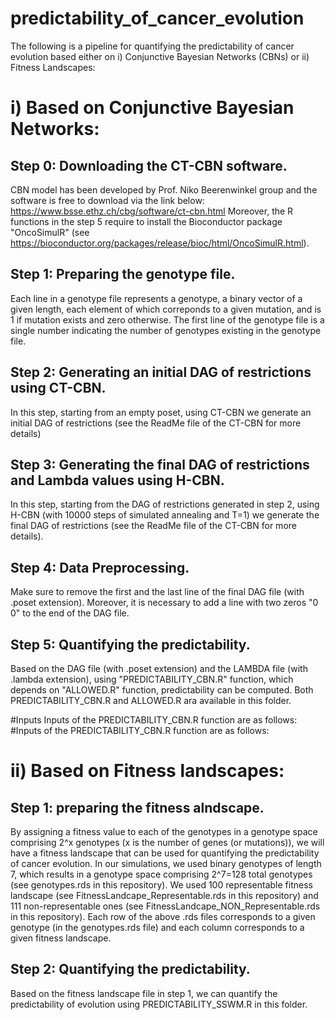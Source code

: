 # predictability_of_cancer_evolution
The following is a pipeline for quantifying the predictability of cancer evolution based either on i) Conjunctive Bayesian Networks (CBNs) or ii) Fitness Landscapes:

# i) Based on Conjunctive Bayesian Networks:
## Step 0: Downloading the CT-CBN software.
CBN model has been developed by Prof. Niko Beerenwinkel group and the software is free to download via the link below:
https://www.bsse.ethz.ch/cbg/software/ct-cbn.html
Moreover, the R functions in the step 5 require to install the Bioconductor package "OncoSimulR" (see https://bioconductor.org/packages/release/bioc/html/OncoSimulR.html). 

## Step 1: Preparing the genotype file.
Each line in a genotype file represents a genotype, a binary vector of a given length, each element of which correponds to a given mutation, and is 1 if mutation exists and zero otherwise. The first line of the genotype file is a single number indicating the number of genotypes existing in the genotype file. 

## Step 2: Generating an initial DAG of restrictions using CT-CBN.
In this step, starting from an empty poset, using CT-CBN we generate an initial DAG of restrictions (see the ReadMe file of the CT-CBN for more details)

## Step 3: Generating the final DAG of restrictions and Lambda values using H-CBN.
In this step, starting from the DAG of restrictions generated in step 2, using H-CBN (with 10000 steps of simulated annealing and T=1) we generate the final DAG of restrictions (see the ReadMe file of the CT-CBN for more details).

## Step 4: Data Preprocessing.
Make sure to remove the first and the last line of the final DAG file (with .poset extension). 
Moreover, it is necessary to add a line with two zeros "0 0" to the end of the DAG file. 

## Step 5: Quantifying the predictability.
Based on the DAG file (with .poset extension) and the LAMBDA file (with .lambda extension), using "PREDICTABILITY_CBN.R" function, which depends on "ALLOWED.R" function, predictability can be computed. Both PREDICTABILITY_CBN.R and ALLOWED.R ara available in this folder.

#Inputs
Inputs of the PREDICTABILITY_CBN.R function are as follows:
#Inputs of the PREDICTABILITY_CBN.R function are as follows:


# ii) Based on Fitness landscapes:

## Step 1: preparing the fitness alndscape.
By assigning a fitness value to each of the genotypes in a genotype space comprising 2^x genotypes (x is the number of genes (or mutations)), we will have a fitness landscape that can be used for quantifying the predictability of cancer evolution. 
In our simulations, we used binary genotypes of length 7, which results in a genotype space comprising 2^7=128 total genotypes (see genotypes.rds in this repository). We used 100 representable fitness landscape (see FitnessLandcape_Representable.rds in this repository) and 111 non-representable ones (see FitnessLandcape_NON_Representable.rds in this repository). Each row of the above .rds files corresponds to a given genotype (in the genotypes.rds file) and each column corresponds to a given fitness landscape. 

## Step 2: Quantifying the predictability.
Based on the fitness landscape file in step 1, we can quantify the predictability of evolution using PREDICTABILITY_SSWM.R in this folder.






